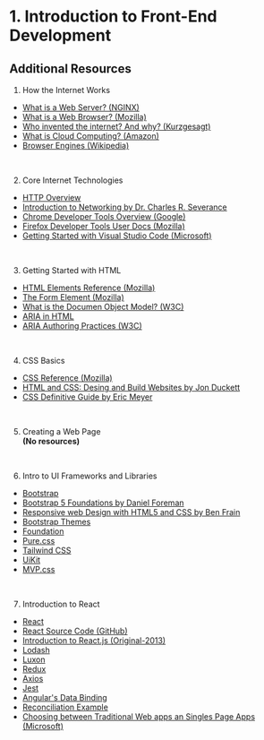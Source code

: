 # 1. Introduction to Front-End Development

## Additional Resources

1. How the Internet Works
- [What is a Web Server? (NGINX)](https://www.nginx.com/resources/glossary/web-server/)
- [What is a Web Browser? (Mozilla)](https://www.mozilla.org/en-US/firefox/browsers/what-is-a-browser/)
- [Who invented the internet? And why? (Kurzgesagt)](https://youtu.be/21eFwbb48sE)
- [What is Cloud Computing? (Amazon)](https://youtu.be/mxT233EdY5c)
- [Browser Engines (Wikipedia)](https://en.wikipedia.org/wiki/Browser_engine)

<br>

2. Core Internet Technologies
- [HTTP Overview](https://developer.mozilla.org/en-US/docs/Web/HTTP/Overview)
- [Introduction to Networking by Dr. Charles R. Severance](https://www.amazon.com/Introduction-Networking-How-Internet-Works/dp/1511654945/)
- [Chrome Developer Tools Overview (Google)](https://developer.chrome.com/docs/devtools/overview/)
- [Firefox Developer Tools User Docs (Mozilla)](https://firefox-source-docs.mozilla.org/devtools-user/index.html)
- [Getting Started with Visual Studio Code (Microsoft)](https://code.visualstudio.com/docs)

<br>

3. Getting Started with HTML
- [HTML Elements Reference (Mozilla)](https://developer.mozilla.org/en-US/docs/Web/HTML/Element)
- [The Form Element (Mozilla)](https://developer.mozilla.org/en-US/docs/Web/HTML/Element/form)
- [What is the Documen Object Model? (W3C)](https://www.w3.org/TR/WD-DOM/introduction.html)
- [ARIA in HTML](https://w3c.github.io/html-aria/)
- [ARIA Authoring Practices (W3C)](https://www.w3.org/TR/wai-aria-practices-1.2/)

<br>

4. CSS Basics
- [CSS Reference (Mozilla)](https://developer.mozilla.org/en-US/docs/Web/CSS/Reference)
- [HTML and CSS: Desing and Build Websites by Jon Duckett](https://www.amazon.com/HTML-CSS-Design-Build-Websites/dp/1118008189/)
- [CSS Definitive Guide by Eric Meyer](https://www.amazon.com/CSS-Definitive-Guide-Visual-Presentation/dp/1449393195/)

<br>

5. Creating a Web Page<br>
**(No resources)**

<br>

6. Intro to UI Frameworks and Libraries
- [Bootstrap](https://getbootstrap.com/docs)
- [Bootstrap 5 Foundations by Daniel Foreman](https://www.amazon.com/Bootstrap-Foundations-Mr-Daniel-Foreman/dp/B0948GRS8W/)
- [Responsive web Design with HTML5 and CSS by Ben Frain](https://www.amazon.com/Responsive-Web-Design-HTML5-CSS/dp/1839211563/)
- [Bootstrap Themes](https://themes.getbootstrap.com/)
- [Foundation](https://get.foundation/)
- [Pure.css](https://purecss.io/)
- [Tailwind CSS](https://tailwindcss.com/)
- [UiKit](https://getuikit.com/)
- [MVP.css](https://andybrewer.github.io/mvp/)

<br>

7. Introduction to React
- [React](https://reactjs.org/)
- [React Source Code (GitHub)](https://github.com/facebook/react)
- [Introduction to React.js (Original-2013)](https://youtu.be/XxVg_s8xAms)
- [Lodash](https://lodash.com/)
- [Luxon](https://moment.github.io/luxon/#/)
- [Redux](https://redux.js.org/)
- [Axios](https://axios-http.com/)
- [Jest](https://jestjs.io/)
- [Angular's Data Binding](https://code.angularjs.org/1.0.8/docs/guide/directive#reasonsbehindthecompilelinkseparation)
- [Reconciliation Example](https://jsfiddle.net/2h6th4ju/)
- [Choosing between Traditional Web apps an Singles Page Apps (Microsoft)](https://docs.microsoft.com/en-us/dotnet/architecture/modern-web-apps-azure/choose-between-traditional-web-and-single-page-apps)